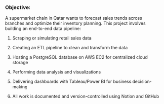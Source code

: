 ### Objective:
A supermarket chain in Qatar wants to forecast sales trends across branches and optimize their inventory planning. This project involves building an end-to-end data pipeline:

1. Scraping or simulating retail sales data

2. Creating an ETL pipeline to clean and transform the data

3. Hosting a PostgreSQL database on AWS EC2 for centralized cloud storage

4. Performing data analysis and visualizations

5. Delivering dashboards with Tableau/Power BI for business decision-making

6. All work is documented and version-controlled using Notion and GitHub
